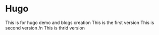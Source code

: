 # Hugo

This is for hugo demo and blogs creation 
This is the first version
This is second version 
/n This is thrid version 